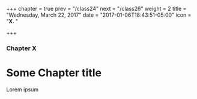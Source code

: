 +++
chapter = true
prev = "/class24"
next = "/class26"
weight = 2
title = "Wednesday, March 22, 2017"
date = "2017-01-06T18:43:51-05:00"
icon = "<b>X. </b>"

+++

### Chapter X

# Some Chapter title

Lorem ipsum
